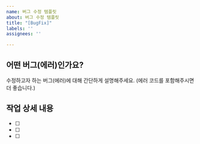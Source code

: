 ```yaml
---
name: 버그 수정 템플릿
about: 버그 수정 템플릿
title: "[BugFix]"
labels: ''
assignees: ''

---
```


## 어떤 버그(에러)인가요?
수정하고자 하는 버그(에러)에 대해 간단하게 설명해주세요.
(에러 코드를 포함해주시면 더 좋습니다.)
## 작업 상세 내용
- [ ]
- [ ]
- [ ]
